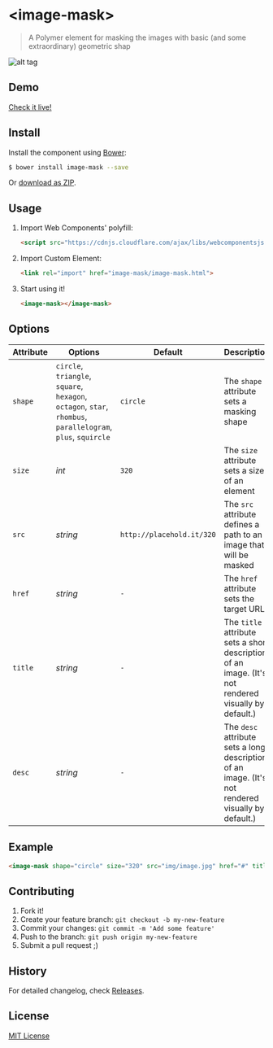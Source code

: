 # &lt;image-mask&gt;

> A Polymer element for masking the images with basic (and some extraordinary) geometric shap

![alt tag](http://www.hejty.com/github/image-mask-circle-320.png)

## Demo

[Check it live!](http://hejty.github.io/demos/image-mask/)

## Install

Install the component using [Bower](http://bower.io/):

```sh
$ bower install image-mask --save
```

Or [download as ZIP](https://github.com/hejty/image-mask/archive/master.zip).

## Usage

1. Import Web Components' polyfill:

    ```html
    <script src="https://cdnjs.cloudflare.com/ajax/libs/webcomponentsjs/0.7.21/webcomponents.min.js"></script>
    ```

2. Import Custom Element:

    ```html
    <link rel="import" href="image-mask/image-mask.html">
    ```

3. Start using it!

    ```html
    <image-mask></image-mask>
    ```

## Options

Attribute       | Options                                                                                                       | Default                      | Description
---             | ---                                                                                                           | ---                          | ---
`shape`         | `circle`, `triangle`, `square`, `hexagon`, `octagon`, `star`, `rhombus`, `parallelogram`, `plus`, `squircle`  | `circle`                     | The `shape` attribute sets a masking shape
`size`          | *int*                                                                                                         | `320`                        | The `size` attribute sets a size of an element
    `src`           | *string*                                                                                                  | `http://placehold.it/320`    | The `src` attribute defines a path to an image that will be masked
`href`          | *string*                                                                                                      | `-`                          | The `href` attribute sets the target URL
`title`         | *string*                                                                                                      | `-`                          | The `title` attribute sets a short description of an image. (It's not rendered visually by default.)
`desc`          | *string*                                                                                                      | `-`                          | The `desc` attribute sets a long description of an image. (It's not rendered visually by default.)

## Example

```html
<image-mask shape="circle" size="320" src="img/image.jpg" href="#" title="A short description of an image" desc="A long description of an image"></image-mask>
```

## Contributing

1. Fork it!
2. Create your feature branch: `git checkout -b my-new-feature`
3. Commit your changes: `git commit -m 'Add some feature'`
4. Push to the branch: `git push origin my-new-feature`
5. Submit a pull request ;)

## History

For detailed changelog, check [Releases](https://github.com/hejty/image-mask/releases).

## License

[MIT License](http://opensource.org/licenses/MIT)
